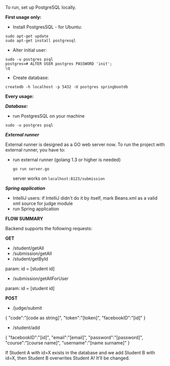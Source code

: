 To run, set up PostgreSQL locally.

**First usage only:**
* Install PostgresSQL - for Ubuntu:
```
sudo apt-get update
sudo apt-get install postgresql
```
* Alter initial user:
```
sudo -u postgres psql
postgres=# ALTER USER postgres PASSWORD 'init';
\q
```
* Create database:
```
createdb -h localhost -p 5432 -U postgres springbootdb
```

**Every usage:**

***Database:***
* run PostgresSQL on your machine

`sudo -u postgres psql`

***External runner***

External runner is designed as a GO web server now.
To run the project with external runner, you have to:
* run external runner
    (golang 1.3 or higher is needed)

    `go run server.go`

    server works on
    `localhost:8123/submission`

***Spring application***
* IntelliJ users: if IntelliJ didn't do it by itself, mark Beans.xml as a valid xml source for judge module
* run Spring application



****FLOW SUMMARY****

Backend supports the following requests:

**GET**

* /student/getAll
* /submission/getAll
* /student/getById

param: id = [student id]
* /submission/getAllForUser

param: id = [student id]


**POST**

* /judge/submit

{   "code":"[code as string]",
	"token":"[token]",
	"facebookID":"[id]"
}

* /student/add

{   "facebookID":"[id]",
    "email":"[email]",
    "password":"[password]",
    "course":"[course name]",
    "username":"[name surname]"
}

If Student A with id=X exists in the database and we add Student B with id=X, then Student B overwrites Student A!
It'll be changed.